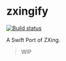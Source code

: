 # zxingify

[![Build status](https://api.travis-ci.org/zxingify/zxingify.svg?branch=master)](https://travis-ci.org/zxingify/zxingify)

A Swift Port of ZXing.

> WIP


